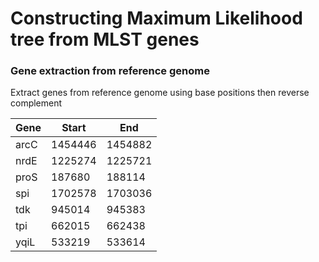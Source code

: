 # Constructing Maximum Likelihood tree from MLST genes

### Gene extraction from reference genome
Extract genes from reference genome using base positions then reverse complement

|  Gene  |  Start    |  End      |
|  ----  |  -------  |  -------  |
|  arcC  |  1454446  |  1454882  |
|  nrdE  |  1225274  |  1225721  |
|  proS  |  187680   |  188114   |
|  spi   |  1702578  |  1703036  |
|  tdk   |  945014   |  945383   |
|  tpi   |  662015   |  662438   |
|  yqiL  |  533219   |  533614   |
